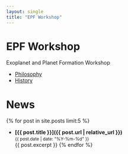 ```yaml
---
layout: single
title: "EPF Workshop"
---
```


# EPF Workshop
Exoplanet and Planet Formation Workshop

- [Philosophy](/philosophy/)
- [History](/history/)

# News

{% for post in site.posts limit:5 %}
- **[{{ post.title }}]({{ post.url | relative_url }})**  
  <small>{{ post.date | date: "%Y-%m-%d" }}</small>  
  {{ post.excerpt }}
{% endfor %}
